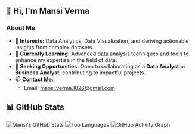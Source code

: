 ## 👋 Hi, I'm Mansi Verma  

### About Me  
- 👀 **Interests:** Data Analytics, Data Visualization, and deriving actionable insights from complex datasets.  
- 🌱 **Currently Learning:** Advanced data analysis techniques and tools to enhance my expertise in the field of data.  
- 💼 **Seeking Opportunities:** Open to collaborating as a **Data Analyst** or **Business Analyst**, contributing to impactful projects.  
- 📫 **Contact Me:**  
  - Email: [mansi.verma.1826@gmail.com](mailto:mansi.verma.1826@gmail.com)

## 📊 GitHub Stats

![Mansi's GitHub Stats](https://github-readme-stats.vercel.app/api?username=Mansi-2618&show_icons=true&theme=tokyonight)
![Top Languages](https://github-readme-stats.vercel.app/api/top-langs/?username=Mansi-2618&layout=compact&theme=tokyonight)
![GitHub Activity Graph](https://github-readme-activity-graph.cyclic.app/graph?username=Mansi-2618&theme=tokyo-night)

